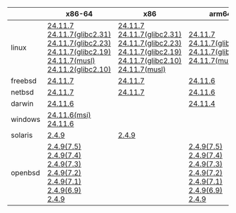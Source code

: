 ||x86-64|x86|arm64|ppc64le|armel|
| --- | --- | --- | --- | --- | --- |
|linux|[24.11.7](https://github.com/roswell/sbcl_head/releases/download/24.11.7/sbcl-24.11.7-x86-64-linux-binary.tar.bz2)<br />[24.11.7(glibc2.31)](https://github.com/roswell/sbcl_head/releases/download/24.11.7/sbcl-24.11.7-x86-64-linux-glibc2.31-binary.tar.bz2)<br />[24.11.7(glibc2.23)](https://github.com/roswell/sbcl_head/releases/download/24.11.7/sbcl-24.11.7-x86-64-linux-glibc2.23-binary.tar.bz2)<br />[24.11.7(glibc2.19)](https://github.com/roswell/sbcl_head/releases/download/24.11.7/sbcl-24.11.7-x86-64-linux-glibc2.19-binary.tar.bz2)<br />[24.11.7(musl)](https://github.com/roswell/sbcl_head/releases/download/24.11.7/sbcl-24.11.7-x86-64-linux-musl-binary.tar.bz2)<br />[24.11.2(glibc2.10)](https://github.com/roswell/sbcl_head/releases/download/24.11.2/sbcl-24.11.2-x86-64-linux-glibc2.10-binary.tar.bz2)<br />|[24.11.7](https://github.com/roswell/sbcl_head/releases/download/24.11.7/sbcl-24.11.7-x86-linux-binary.tar.bz2)<br />[24.11.7(glibc2.31)](https://github.com/roswell/sbcl_head/releases/download/24.11.7/sbcl-24.11.7-x86-linux-glibc2.31-binary.tar.bz2)<br />[24.11.7(glibc2.23)](https://github.com/roswell/sbcl_head/releases/download/24.11.7/sbcl-24.11.7-x86-linux-glibc2.23-binary.tar.bz2)<br />[24.11.7(glibc2.19)](https://github.com/roswell/sbcl_head/releases/download/24.11.7/sbcl-24.11.7-x86-linux-glibc2.19-binary.tar.bz2)<br />[24.11.7(glibc2.10)](https://github.com/roswell/sbcl_head/releases/download/24.11.7/sbcl-24.11.7-x86-linux-glibc2.10-binary.tar.bz2)<br />[24.11.7(musl)](https://github.com/roswell/sbcl_head/releases/download/24.11.7/sbcl-24.11.7-x86-linux-musl-binary.tar.bz2)<br />|[24.11.7](https://github.com/roswell/sbcl_head/releases/download/24.11.7/sbcl-24.11.7-arm64-linux-binary.tar.bz2)<br />[24.11.7(glibc2.23)](https://github.com/roswell/sbcl_head/releases/download/24.11.7/sbcl-24.11.7-arm64-linux-glibc2.23-binary.tar.bz2)<br />[24.11.7(glibc2.19)](https://github.com/roswell/sbcl_head/releases/download/24.11.7/sbcl-24.11.7-arm64-linux-glibc2.19-binary.tar.bz2)<br />[24.11.7(musl)](https://github.com/roswell/sbcl_head/releases/download/24.11.7/sbcl-24.11.7-arm64-linux-musl-binary.tar.bz2)<br />|[24.11.7](https://github.com/roswell/sbcl_head/releases/download/24.11.7/sbcl-24.11.7-ppc64le-linux-binary.tar.bz2)<br />[24.11.7(glibc2.23)](https://github.com/roswell/sbcl_head/releases/download/24.11.7/sbcl-24.11.7-ppc64le-linux-glibc2.23-binary.tar.bz2)<br />[24.11.7(glibc2.19)](https://github.com/roswell/sbcl_head/releases/download/24.11.7/sbcl-24.11.7-ppc64le-linux-glibc2.19-binary.tar.bz2)<br />|[2.4.9](https://github.com/roswell/sbcl_bin/releases/download/2.4.9/sbcl-2.4.9-armel-linux-binary.tar.bz2)<br />|
|freebsd|[24.11.7](https://github.com/roswell/sbcl_head/releases/download/24.11.7/sbcl-24.11.7-x86-64-freebsd-binary.tar.bz2)<br />|[24.11.7](https://github.com/roswell/sbcl_head/releases/download/24.11.7/sbcl-24.11.7-x86-freebsd-binary.tar.bz2)<br />|[24.11.6](https://github.com/roswell/sbcl_head/releases/download/24.11.6/sbcl-24.11.6-arm64-freebsd-binary.tar.bz2)<br />|||
|netbsd|[24.11.7](https://github.com/roswell/sbcl_head/releases/download/24.11.7/sbcl-24.11.7-x86-64-netbsd-binary.tar.bz2)<br />|[24.11.7](https://github.com/roswell/sbcl_head/releases/download/24.11.7/sbcl-24.11.7-x86-netbsd-binary.tar.bz2)<br />|[24.11.6](https://github.com/roswell/sbcl_head/releases/download/24.11.6/sbcl-24.11.6-arm64-netbsd-binary.tar.bz2)<br />|||
|darwin|[24.11.6](https://github.com/roswell/sbcl_head/releases/download/24.11.6/sbcl-24.11.6-x86-64-darwin-binary.tar.bz2)<br />||[24.11.4](https://github.com/roswell/sbcl_head/releases/download/24.11.4/sbcl-24.11.4-arm64-darwin-binary.tar.bz2)<br />|||
|windows|[24.11.6(msi)](https://github.com/roswell/sbcl_head/releases/download/24.11.6/sbcl-24.11.6-x86-64-windows-binary.msi)<br />[24.11.6](https://github.com/roswell/sbcl_head/releases/download/24.11.6/sbcl-24.11.6-x86-64-windows-binary.tar.bz2)<br />|||||
|solaris|[2.4.9](https://github.com/roswell/sbcl_bin/releases/download/2.4.9/sbcl-2.4.9-x86-64-solaris-binary.tar.bz2)<br />|[2.4.9](https://github.com/roswell/sbcl_bin/releases/download/2.4.9/sbcl-2.4.9-x86-solaris-binary.tar.bz2)<br />||||
|openbsd|[2.4.9(7.5)](https://github.com/roswell/sbcl_bin/releases/download/2.4.9/sbcl-2.4.9-x86-64-openbsd-7.5-binary.tar.bz2)<br />[2.4.9(7.4)](https://github.com/roswell/sbcl_bin/releases/download/2.4.9/sbcl-2.4.9-x86-64-openbsd-7.4-binary.tar.bz2)<br />[2.4.9(7.3)](https://github.com/roswell/sbcl_bin/releases/download/2.4.9/sbcl-2.4.9-x86-64-openbsd-7.3-binary.tar.bz2)<br />[2.4.9(7.2)](https://github.com/roswell/sbcl_bin/releases/download/2.4.9/sbcl-2.4.9-x86-64-openbsd-7.2-binary.tar.bz2)<br />[2.4.9(7.1)](https://github.com/roswell/sbcl_bin/releases/download/2.4.9/sbcl-2.4.9-x86-64-openbsd-7.1-binary.tar.bz2)<br />[2.4.9(6.9)](https://github.com/roswell/sbcl_bin/releases/download/2.4.9/sbcl-2.4.9-x86-64-openbsd-6.9-binary.tar.bz2)<br />[2.4.9](https://github.com/roswell/sbcl_bin/releases/download/2.4.9/sbcl-2.4.9-x86-64-openbsd-binary.tar.bz2)<br />||[2.4.9(7.5)](https://github.com/roswell/sbcl_bin/releases/download/2.4.9/sbcl-2.4.9-arm64-openbsd-7.5-binary.tar.bz2)<br />[2.4.9(7.4)](https://github.com/roswell/sbcl_bin/releases/download/2.4.9/sbcl-2.4.9-arm64-openbsd-7.4-binary.tar.bz2)<br />[2.4.9(7.3)](https://github.com/roswell/sbcl_bin/releases/download/2.4.9/sbcl-2.4.9-arm64-openbsd-7.3-binary.tar.bz2)<br />[2.4.9(7.2)](https://github.com/roswell/sbcl_bin/releases/download/2.4.9/sbcl-2.4.9-arm64-openbsd-7.2-binary.tar.bz2)<br />[2.4.9(7.1)](https://github.com/roswell/sbcl_bin/releases/download/2.4.9/sbcl-2.4.9-arm64-openbsd-7.1-binary.tar.bz2)<br />[2.4.9(6.9)](https://github.com/roswell/sbcl_bin/releases/download/2.4.9/sbcl-2.4.9-arm64-openbsd-6.9-binary.tar.bz2)<br />[2.4.9](https://github.com/roswell/sbcl_bin/releases/download/2.4.9/sbcl-2.4.9-arm64-openbsd-binary.tar.bz2)<br />|||
